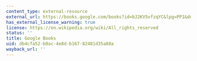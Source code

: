 ```yaml
---
content_type: external-resource
external_url: https://books.google.com/books?id=bJ2KV5vfzqYC&lpg=PP1&dq=markham%20the%20english%20housewife&pg=PP1#v=onepage&q&f=false
has_external_license_warning: true
license: https://en.wikipedia.org/wiki/All_rights_reserved
status: ''
title: Google Books
uid: db4cfa52-b0ac-4e8d-b167-82481d35a88a
wayback_url: ''
---
```

